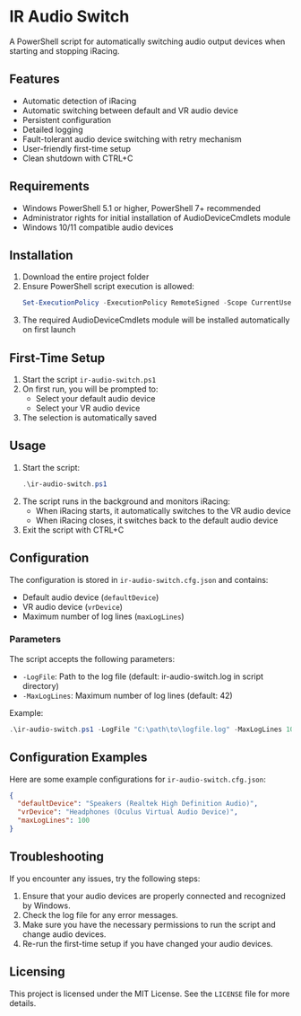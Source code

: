 # IR Audio Switch

A PowerShell script for automatically switching audio output devices when starting and stopping iRacing.

## Features

- Automatic detection of iRacing
- Automatic switching between default and VR audio device
- Persistent configuration
- Detailed logging
- Fault-tolerant audio device switching with retry mechanism
- User-friendly first-time setup
- Clean shutdown with CTRL+C

## Requirements

- Windows PowerShell 5.1 or higher, PowerShell 7+ recommended
- Administrator rights for initial installation of AudioDeviceCmdlets module
- Windows 10/11 compatible audio devices

## Installation

1. Download the entire project folder
2. Ensure PowerShell script execution is allowed:
   ```powershell
   Set-ExecutionPolicy -ExecutionPolicy RemoteSigned -Scope CurrentUser
   ```
3. The required AudioDeviceCmdlets module will be installed automatically on first launch

## First-Time Setup

1. Start the script `ir-audio-switch.ps1`
2. On first run, you will be prompted to:
   - Select your default audio device
   - Select your VR audio device
3. The selection is automatically saved

## Usage

1. Start the script:
   ```powershell
   .\ir-audio-switch.ps1
   ```
2. The script runs in the background and monitors iRacing:
   - When iRacing starts, it automatically switches to the VR audio device
   - When iRacing closes, it switches back to the default audio device
3. Exit the script with CTRL+C

## Configuration

The configuration is stored in `ir-audio-switch.cfg.json` and contains:
- Default audio device (`defaultDevice`)
- VR audio device (`vrDevice`)
- Maximum number of log lines (`maxLogLines`)

### Parameters

The script accepts the following parameters:
- `-LogFile`: Path to the log file (default: ir-audio-switch.log in script directory)
- `-MaxLogLines`: Maximum number of log lines (default: 42)

Example:

```powershell
.\ir-audio-switch.ps1 -LogFile "C:\path\to\logfile.log" -MaxLogLines 100
```

## Configuration Examples

Here are some example configurations for `ir-audio-switch.cfg.json`:

```json
{
  "defaultDevice": "Speakers (Realtek High Definition Audio)",
  "vrDevice": "Headphones (Oculus Virtual Audio Device)",
  "maxLogLines": 100
}
```

## Troubleshooting

If you encounter any issues, try the following steps:

1. Ensure that your audio devices are properly connected and recognized by Windows.
2. Check the log file for any error messages.
3. Make sure you have the necessary permissions to run the script and change audio devices.
4. Re-run the first-time setup if you have changed your audio devices.

## Licensing

This project is licensed under the MIT License. See the `LICENSE` file for more details.